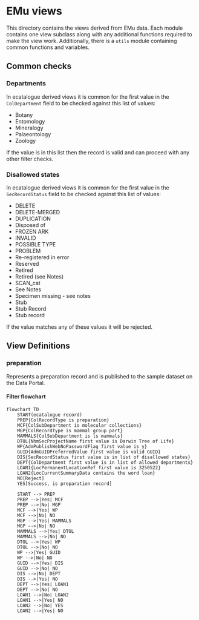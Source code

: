 # EMu views

This directory contains the views derived from EMu data.
Each module contains one view subclass along with any additional functions required to
make the view work.
Additionally, there is a `utils` module containing common functions and variables.

## Common checks

### Departments

In ecatalogue derived views it is common for the first value in the `ColDepartment`
field to be checked against this list of values:

- Botany
- Entomology
- Mineralogy
- Palaeontology
- Zoology

If the value is in this list then the record is valid and can proceed with any other
filter checks.

### Disallowed states

In ecatalogue derived views it is common for the first value in the `SecRecordStatus`
field to be checked against this list of values:

- DELETE
- DELETE-MERGED
- DUPLICATION
- Disposed of
- FROZEN ARK
- INVALID
- POSSIBLE TYPE
- PROBLEM
- Re-registered in error
- Reserved
- Retired
- Retired (see Notes)
- SCAN_cat
- See Notes
- Specimen missing - see notes
- Stub
- Stub Record
- Stub record

If the value matches any of these values it will be rejected.

## View Definitions

### preparation

Represents a preparation record and is published to the sample dataset on the Data
Portal.

#### Filter flowchart
```mermaid
flowchart TD
    START(ecatalogue record)
    PREP{ColRecordType is preparation}
    MCF{ColSubDepartment is molecular collections}
    MGP{ColRecordType is mammal group part}
    MAMMALS{ColSubDepartment is ls mammals}
    DTOL{NhmSecProjectName first value is Darwin Tree of Life}
    WP{AdmPublishWebNoPasswordFlag first value is y}
    GUID{AdmGUIDPreferredValue first value is valid GUID}
    DIS{SecRecordStatus first value is in list of disallowed states}
    DEPT{ColDepartment first value is in list of allowed departments}
    LOAN1{LocPermanentLocationRef first value is 3250522}
    LOAN2{LocCurrentSummaryData contains the word loan}
    NO[Reject]
    YES[Success, is preparation record]

    START --> PREP
    PREP -->|Yes| MCF
    PREP -->|No| MGP
    MCF -->|Yes| WP
    MCF -->|No| NO
    MGP -->|Yes| MAMMALS
    MGP -->|No| NO
    MAMMALS -->|Yes| DTOL
    MAMMALS -->|No| NO
    DTOL -->|Yes| WP
    DTOL -->|No| NO
    WP -->|Yes| GUID
    WP -->|No| NO
    GUID -->|Yes| DIS
    GUID -->|No| NO
    DIS -->|No| DEPT
    DIS -->|Yes| NO
    DEPT -->|Yes| LOAN1
    DEPT -->|No| NO
    LOAN1 -->|No| LOAN2
    LOAN1 -->|Yes| NO
    LOAN2 -->|No| YES
    LOAN2 -->|Yes| NO
```
